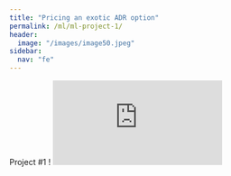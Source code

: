 ```yaml
---
title: "Pricing an exotic ADR option"
permalink: /ml/ml-project-1/
header:
  image: "/images/image50.jpeg"
sidebar:
  nav: "fe"
---
```


Project #1 !
![caterpillar](http:/dk2791.github.io/assets/pdf/Pricing_Exercise_v2.pdf)
